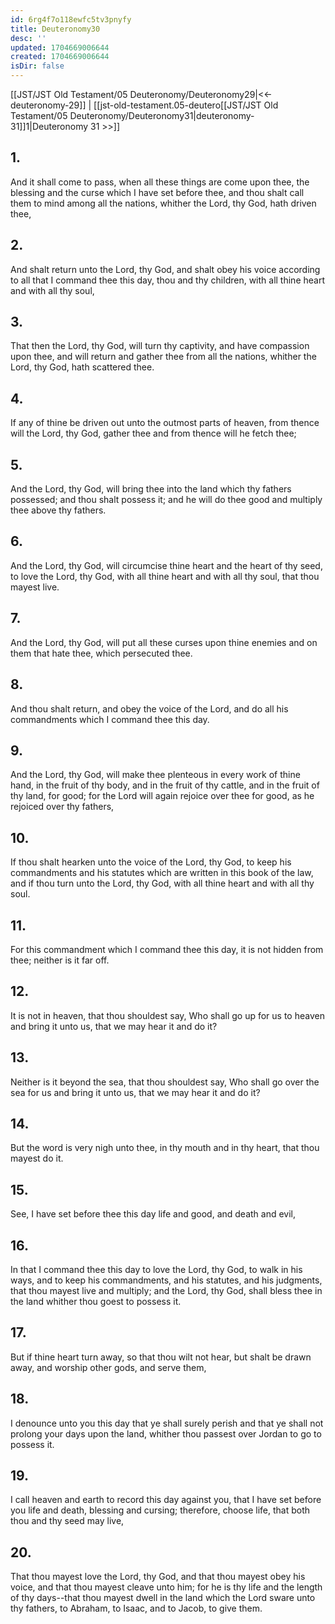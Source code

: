 ```yaml
---
id: 6rg4f7o118ewfc5tv3pnyfy
title: Deuteronomy30
desc: ''
updated: 1704669006644
created: 1704669006644
isDir: false
---
```

[[JST/JST Old Testament/05 Deuteronomy/Deuteronomy29|<<-deuteronomy-29]] | [[jst-old-testament.05-deutero[[JST/JST Old Testament/05 Deuteronomy/Deuteronomy31|deuteronomy-31]]1|Deuteronomy 31 >>]]
## 1.
And it shall come to pass, when all these things are come upon thee, the blessing and the curse which I have set before thee, and thou shalt call them to mind among all the nations, whither the Lord, thy God, hath driven thee,
## 2.
And shalt return unto the Lord, thy God, and shalt obey his voice according to all that I command thee this day, thou and thy children, with all thine heart and with all thy soul,
## 3.
That then the Lord, thy God, will turn thy captivity, and have compassion upon thee, and will return and gather thee from all the nations, whither the Lord, thy God, hath scattered thee.
## 4.
If any of thine be driven out unto the outmost parts of heaven, from thence will the Lord, thy God, gather thee and from thence will he fetch thee;
## 5.
And the Lord, thy God, will bring thee into the land which thy fathers possessed; and thou shalt possess it; and he will do thee good and multiply thee above thy fathers.
## 6.
And the Lord, thy God, will circumcise thine heart and the heart of thy seed, to love the Lord, thy God, with all thine heart and with all thy soul, that thou mayest live.
## 7.
And the Lord, thy God, will put all these curses upon thine enemies and on them that hate thee, which persecuted thee.
## 8.
And thou shalt return, and obey the voice of the Lord, and do all his commandments which I command thee this day.
## 9.
And the Lord, thy God, will make thee plenteous in every work of thine hand, in the fruit of thy body, and in the fruit of thy cattle, and in the fruit of thy land, for good; for the Lord will again rejoice over thee for good, as he rejoiced over thy fathers,
## 10.
If thou shalt hearken unto the voice of the Lord, thy God, to keep his commandments and his statutes which are written in this book of the law, and if thou turn unto the Lord, thy God, with all thine heart and with all thy soul.
## 11.
For this commandment which I command thee this day, it is not hidden from thee; neither is it far off.
## 12.
It is not in heaven, that thou shouldest say, Who shall go up for us to heaven and bring it unto us, that we may hear it and do it?
## 13.
Neither is it beyond the sea, that thou shouldest say, Who shall go over the sea for us and bring it unto us, that we may hear it and do it?
## 14.
But the word is very nigh unto thee, in thy mouth and in thy heart, that thou mayest do it.
## 15.
See, I have set before thee this day life and good, and death and evil,
## 16.
In that I command thee this day to love the Lord, thy God, to walk in his ways, and to keep his commandments, and his statutes, and his judgments, that thou mayest live and multiply; and the Lord, thy God, shall bless thee in the land whither thou goest to possess it.
## 17.
But if thine heart turn away, so that thou wilt not hear, but shalt be drawn away, and worship other gods, and serve them,
## 18.
I denounce unto you this day that ye shall surely perish and that ye shall not prolong your days upon the land, whither thou passest over Jordan to go to possess it.
## 19.
I call heaven and earth to record this day against you, that I have set before you life and death, blessing and cursing; therefore, choose life, that both thou and thy seed may live,
## 20.
That thou mayest love the Lord, thy God, and that thou mayest obey his voice, and that thou mayest cleave unto him; for he is thy life and the length of thy days\--that thou mayest dwell in the land which the Lord sware unto thy fathers, to Abraham, to Isaac, and to Jacob, to give them.

